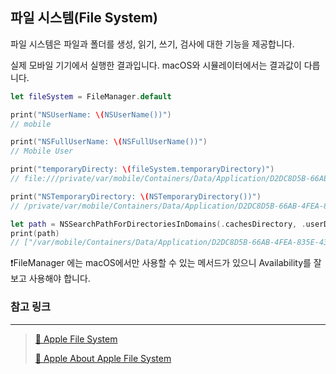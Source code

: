 ## 파일 시스템(File System)

파일 시스템은 파일과 폴더를 생성, 읽기, 쓰기, 검사에 대한 기능을 제공합니다.

실제 모바일 기기에서 실행한 결과입니다. macOS와 시뮬레이터에서는 결과값이 다릅니다.

```swift
let fileSystem = FileManager.default

print("NSUserName: \(NSUserName())")
// mobile

print("NSFullUserName: \(NSFullUserName())")
// Mobile User

print("temporaryDirecty: \(fileSystem.temporaryDirectory)")
// file:///private/var/mobile/Containers/Data/Application/D2DC8D5B-66AB-4FEA-835E-43BDA2BD443B/tmp/

print("NSTemporaryDirectory: \(NSTemporaryDirectory())")
// /private/var/mobile/Containers/Data/Application/D2DC8D5B-66AB-4FEA-835E-43BDA2BD443B/tmp/

let path = NSSearchPathForDirectoriesInDomains(.cachesDirectory, .userDomainMask, true)
print(path)
// ["/var/mobile/Containers/Data/Application/D2DC8D5B-66AB-4FEA-835E-43BDA2BD443B/Library/Caches"]
```

❗️FileManager 에는 macOS에서만 사용할 수 있는 메서드가 있으니 Availability를 잘 보고 사용해야 합니다.

### 참고 링크

---

> [📖 Apple File System](https://developer.apple.com/documentation/foundation/file_system)
>
> [📖 Apple About Apple File System](https://developer.apple.com/documentation/foundation/file_system/about_apple_file_system)